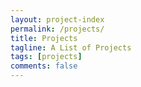 ```yaml
---
layout: project-index
permalink: /projects/
title: Projects
tagline: A List of Projects
tags: [projects]
comments: false
---
```

